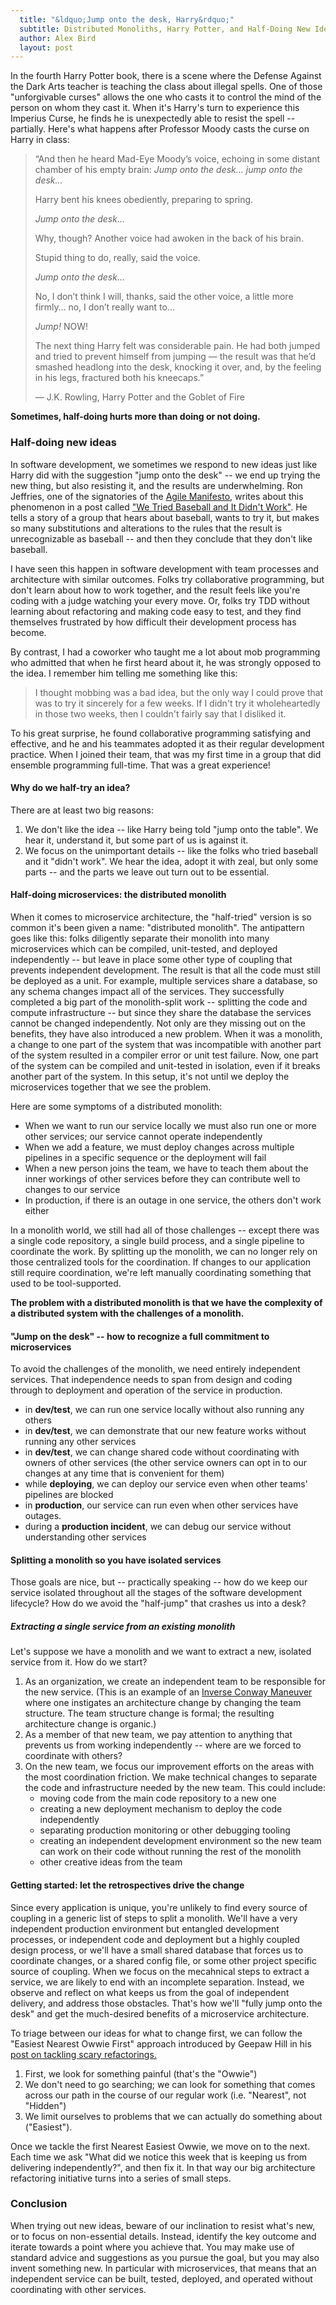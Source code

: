 ```yaml
---
  title: "&ldquo;Jump onto the desk, Harry&rdquo;"
  subtitle: Distributed Monoliths, Harry Potter, and Half-Doing New Ideas
  author: Alex Bird
  layout: post
---
```


In the fourth Harry Potter book, there is a scene where the Defense Against the
Dark Arts teacher is teaching the class about illegal spells. One of those
"unforgivable curses" allows the one who casts it to control the mind of the
person on whom they cast it.  When it's Harry's turn to experience this Imperius
Curse, he finds he is unexpectedly able to resist the spell -- partially. Here's
what happens after Professor Moody casts the curse on Harry in class:

> &ldquo;And then he heard Mad-Eye Moody’s voice, echoing in some distant
> chamber of his empty brain: *Jump onto the desk&hellip; jump onto the
> desk&hellip;*
>
> Harry bent his knees obediently, preparing to spring.
>
> *Jump onto the desk&hellip;*
>
> Why, though? Another voice had awoken in the back of his brain.
>
> Stupid thing to do, really, said the voice.
>
> *Jump onto the desk&hellip;*
>
> No, I don’t think I will, thanks, said the other voice, a little more
> firmly&hellip; no, I don’t really want to&hellip;
>
> *Jump!* NOW!
>
> The next thing Harry felt was considerable pain. He had both jumped and tried
> to prevent himself from jumping — the result was that he’d smashed headlong
> into the desk, knocking it over, and, by the feeling in his legs, fractured
> both his kneecaps.&rdquo;
>
> ― J.K. Rowling, Harry Potter and the Goblet of Fire 

**Sometimes, half-doing hurts more than doing or not doing.**

### Half-doing new ideas

In software development, we sometimes we respond to new ideas just like Harry
did with the suggestion "jump onto the desk" -- we end up trying the new thing,
but also resisting it, and the results are underwhelming. Ron Jeffries, one of
the signatories of the [Agile Manifesto](https://agilemanifesto.org/), writes
about this phenomenon in a post called
["We Tried Baseball and It Didn't Work"](https://ronjeffries.com/xprog/articles/jatbaseball/).
He tells a story of a group that hears about baseball, wants to try it, but
makes so many substitutions and alterations to the rules that the result is
unrecognizable as baseball -- and then they conclude that they don't like
baseball.

I have seen this happen in software development with team processes and
architecture with similar outcomes. Folks try collaborative programming, but
don't learn about how to work together, and the result feels like you're coding
with a judge watching your every move. Or, folks try TDD without learning about
refactoring and making code easy to test, and they find themselves frustrated by
how difficult their development process has become.

By contrast, I had a coworker who taught me a lot about mob programming who
admitted that when he first heard about it, he was strongly opposed to the idea.
I remember him telling me something like this:

> I thought mobbing was a bad idea, but the only way I could prove that was to
> try it sincerely for a few weeks. If I didn't try it wholeheartedly in those
> two weeks, then I couldn't fairly say that I disliked it.

To his great surprise, he found collaborative programming satisfying and
effective, and he and his teammates adopted it as their regular development
practice. When I joined their team, that was my first time in a group that did
ensemble programming full-time. That was a great experience!

#### Why do we half-try an idea?

There are at least two big reasons:
1. We don't like the idea -- like Harry being told "jump onto the table". We
   hear it, understand it, but some part of us is against it.
2. We focus on the unimportant details -- like the folks who tried baseball and it
   "didn't work". We hear the idea, adopt it with zeal, but only some parts --
   and the parts we leave out turn out to be essential.

#### Half-doing microservices: the distributed monolith

When it comes to microservice architecture, the "half-tried" version is so
common it's been given a name: "distributed monolith". The antipattern goes like
this: folks diligently separate their monolith into many microservices which can
be compiled, unit-tested, and deployed independently -- but leave in place some
other type of coupling that prevents independent development. The result is that
all the code must still be deployed as a unit. For example, multiple services share
a database, so any schema changes impact all of the services. They successfully
completed a big part of the monolith-split work -- splitting the code and
compute infrastructure -- but since they share the database the services cannot
be changed independently. Not only are they missing out on the benefits, they
have also introduced a new problem. When it was a monolith, a change to one part of the
system that was incompatible with another part of the system resulted in a
compiler error or unit test failure. Now, one part of the system can be compiled
and unit-tested in isolation, even if it breaks another part of the system. In
this setup, it's not until we deploy the microservices together that we see the
problem.

Here are some symptoms of a distributed monolith:
 - When we want to run our service locally we must also run one or more other
   services; our service cannot operate independently
 - When we add a feature, we must deploy changes across multiple pipelines in a
   specific sequence or the deployment will fail
 - When a new person joins the team, we have to teach them about the inner
   workings of other services before they can contribute well to changes to our
   service
 - In production, if there is an outage in one service, the others don't work
   either

In a monolith world, we still had all of those challenges -- except there was a
single code repository, a single build process, and a single pipeline to
coordinate the work. By splitting up the monolith, we can no longer rely on
those centralized tools for the coordination. If changes to our application
still require coordination, we're left manually coordinating something that used
to be tool-supported.

**The problem with a distributed monolith is that we have the complexity of a
distributed system with the challenges of a monolith.**

#### "Jump on the desk" -- how to recognize a full commitment to microservices

To avoid the challenges of the monolith, we need entirely independent services.
That independence needs to span from design and coding through to deployment and
operation of the service in production.

- in **dev/test**, we can run one service locally without also running any others
- in **dev/test**, we can demonstrate that our new feature works without running
  any other services
- in **dev/test**, we can change shared code without coordinating with owners of
  other services (the other service owners can opt in to our changes at any
  time that is convenient for them)
- while **deploying**, we can deploy our service even when other teams'
  pipelines are blocked
- in **production**, our service can run even when other services have outages.
- during a **production incident**, we can debug our service without
  understanding other services

#### Splitting a monolith so you have isolated services

Those goals are nice, but -- practically speaking -- how do we keep our service
isolated throughout all the stages of the software development lifecycle? How do
we avoid the "half-jump" that crashes us into a desk?

##### Extracting a single service from an existing monolith

Let's suppose we have a monolith and we want to extract a new, isolated service
from it. How do we start?

1. As an organization, we create an independent team to be responsible for the
   new service. (This is an example of an
   [Inverse Conway Maneuver](https://martinfowler.com/bliki/ConwaysLaw.html)
   where one instigates an architecture change by changing the team structure.
   The team structure change is formal; the resulting architecture change is
   organic.)
2. As a member of that new team, we pay attention to anything that prevents us
   from working independently -- where are we forced to coordinate with others?
3. On the new team, we focus our improvement efforts on the areas with the most
   coordination friction. We make technical changes to separate the code and
   infrastructure needed by the new team. This could include:
     - moving code from the main code repository to a new one
     - creating a new deployment mechanism to deploy the code independently
     - separating production monitoring or other debugging tooling
     - creating an independent development environment so the new team can work
       on their code without running the rest of the monolith
     - other creative ideas from the team

#### Getting started: let the retrospectives drive the change

Since every application is unique, you're unlikely to find every source of
coupling in a generic list of steps to split a monolith. We'll have a very independent
production environment but entangled development processes, or independent code
and deployment but a highly coupled design process, or we'll have a small shared
database that forces us to coordinate changes, or a shared config file, or some
other project specific source of coupling. When we focus on the mecahnical steps
to extract a service, we are likely to end with an incomplete separation.
Instead, we observe and reflect on what keeps us from the goal of independent
delivery, and address those obstacles. That's how we'll "fully jump onto the
desk" and get the much-desired benefits of a microservice architecture.

To triage between our ideas for what to change first, we can follow the "Easiest
Nearest Owwie First" approach introduced by Geepaw Hill in his
[post on tackling scary refactorings.](https://www.geepawhill.org/2019/03/03/refactoring-pro-tip-easiest-nearest-owwie-first/)

1. First, we look for something painful (that's the "Owwie")
2. We don't need to go searching; we can look for something that comes across
   our path in the course of our regular work (i.e. "Nearest", not "Hidden")
3. We limit ourselves to problems that we can actually do something about ("Easiest").

Once we tackle the first Nearest Easiest Owwie, we move on to the next. Each
time we ask "What did we notice this week that is keeping us from delivering
independently?", and then fix it. In that way our big architecture refactoring
initiative turns into a series of small steps.

### Conclusion

When trying out new ideas, beware of our inclination to resist what's new, or to
focus on non-essential details. Instead, identify the key outcome and iterate
towards a point where you achieve that. You may make use of standard advice and
suggestions as you pursue the goal, but you may also invent something new. In
particular with microservices, that means that an independent service can be
built, tested, deployed, and operated without coordinating with other services.

